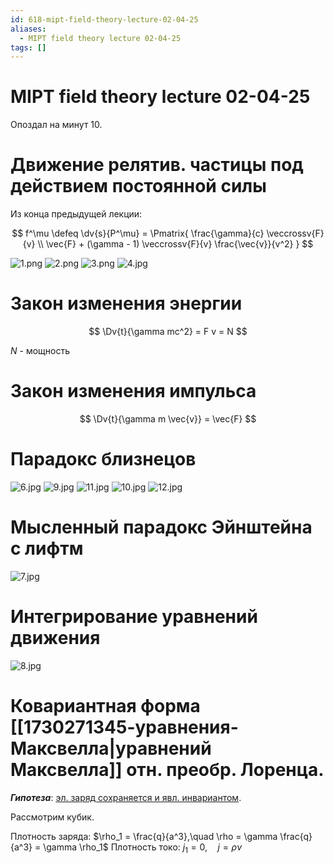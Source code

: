 ```yaml
---
id: 618-mipt-field-theory-lecture-02-04-25
aliases:
  - MIPT field theory lecture 02-04-25
tags: []
---
```


# MIPT field theory lecture 02-04-25

Опоздал на минут 10.

# Движение релятив. частицы под действием постоянной силы

Из конца предыдущей лекции:

$$
f^\mu \defeq \dv{s}{P^\mu} = \Pmatrix{
\frac{\gamma}{c} \veccrossv{F}{v} \\
\vec{F} + (\gamma - 1) \veccrossv{F}{v} \frac{\vec{v}}{v^2}
}
$$

![1.png](assets/imgs/02-04-25_09-35-56_995_02-04-25_09-35-50_596.png)
![2.png](assets/imgs/02-04-25_09-37-00_761_02-04-25_09-36-55_992.png)
![3.png](assets/imgs/02-04-25_09-38-28_299_02-04-25_09-38-23_350.png)
![4.jpg](assets/imgs/02-04-25_09-52-30_436_IMG_20250402_091643.jpg)

# Закон изменения энергии

$$
\Dv{t}{\gamma mc^2} = F v = N
$$

$N$ - мощность

# Закон изменения импульса

$$
\Dv{t}{\gamma m \vec{v}} = \vec{F}
$$

# Парадокс близнецов

![6.jpg](assets/imgs/02-04-25_09-52-30_329_IMG_20250402_092642.jpg)
![9.jpg](assets/imgs/02-04-25_09-52-30_086_IMG_20250402_093409.jpg)
![11.jpg](assets/imgs/02-04-25_09-52-30_907_IMG_20250402_094101.jpg)
![10.jpg](assets/imgs/02-04-25_09-52-30_442_IMG_20250402_094057.jpg)
![12.jpg](assets/imgs/02-04-25_09-52-30_621_IMG_20250402_094553.jpg)

# Мысленный парадокс Эйнштейна с лифтм

![7.jpg](assets/imgs/02-04-25_09-52-30_459_IMG_20250402_093014.jpg)

# Интегрирование уравнений движения

![8.jpg](assets/imgs/02-04-25_09-52-30_730_IMG_20250402_093020.jpg)

# Ковариантная форма [[1730271345-уравнения-Максвелла|уравнений Максвелла]] отн. преобр. Лоренца.

***Гипотеза***: <u>эл. заряд сохраняется и явл. инвариантом</u>.

Рассмотрим кубик.

Плотность заряда:
$\rho_1 = \frac{q}{a^3},\quad \rho = \gamma \frac{q}{a^3} = \gamma \rho_1$
Плотность токо:
$j_1 = 0,\quad j = \rho v$
